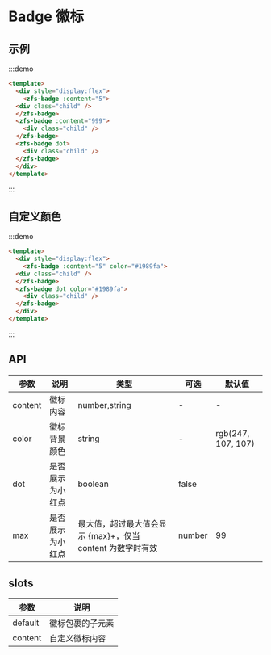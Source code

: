<!--
 * @Author: 李韬
 * @Date: 2022-08-25 15:40:51
 * @LastEditors: 李韬
 * @LastEditTime: 2022-08-31 08:58:06
-->
# Badge 徽标

## 示例
:::demo
```html
<template>
  <div style="display:flex">
    <zfs-badge :content="5">
  <div class="child" />
  </zfs-badge>
  <zfs-badge :content="999">
    <div class="child" />
  </zfs-badge>
  <zfs-badge dot>
    <div class="child" />
  </zfs-badge>
  </div>
</template>
```
:::

## 自定义颜色
:::demo
```html
<template>
  <div style="display:flex">
    <zfs-badge :content="5" color="#1989fa">
  <div class="child" />
  </zfs-badge>
  <zfs-badge dot color="#1989fa">
    <div class="child" />
  </zfs-badge>
  </div>
</template>
```
:::

## API
|参数 | 说明 | 类型 |可选| 默认值 |
| ---- | ---- | ---- | ---- | ---- |
|content|徽标内容|number,string|-  |-   |
|color|徽标背景颜色|string|-|rgb(247, 107, 107)|
|dot|是否展示为小红点|boolean |false|
|max|是否展示为小红点|最大值，超过最大值会显示 {max}+，仅当 content 为数字时有效|number |99|

## slots
|参数 | 说明 |
| ---- | ---- |
|default|	徽标包裹的子元素|
|content|	自定义徽标内容|